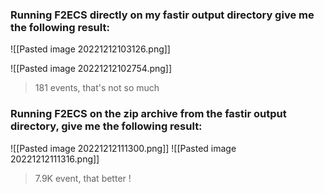 ### Running F2ECS directly on my fastir output directory give me the following result:

![[Pasted image 20221212103126.png]]

![[Pasted image 20221212102754.png]]

> 181 events, that's not so much

### Running F2ECS on the zip archive from the fastir output directory, give me the following result:

![[Pasted image 20221212111300.png]]
![[Pasted image 20221212111316.png]]

> 7.9K event, that better !

